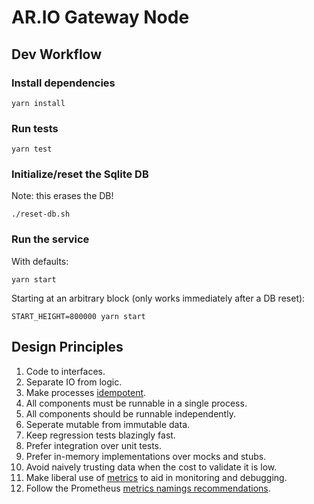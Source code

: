 # AR.IO Gateway Node

## Dev Workflow

### Install dependencies

`yarn install`

### Run tests

`yarn test`

### Initialize/reset the Sqlite DB

Note: this erases the DB!

`./reset-db.sh`

### Run the service

With defaults:

`yarn start`

Starting at an arbitrary block (only works immediately after a DB reset):

`START_HEIGHT=800000 yarn start`

## Design Principles

1. Code to interfaces.
2. Separate IO from logic.
3. Make processes [idempotent](https://en.wikipedia.org/wiki/Idempotence).
4. All components must be runnable in a single process.
5. All components should be runnable independently.
6. Seperate mutable from immutable data.
7. Keep regression tests blazingly fast.
8. Prefer integration over unit tests.
9. Prefer in-memory implementations over mocks and stubs.
10. Avoid naively trusting data when the cost to validate it is low.
11. Make liberal use of [metrics](https://github.com/siimon/prom-client) to aid in monitoring and debugging.
12. Follow the Prometheus [metrics namings recommendations](https://prometheus.io/docs/practices/naming/).
